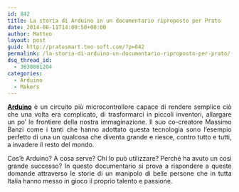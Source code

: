 ```yaml
---
id: 842
title: La storia di Arduino in un documentario riproposto per Prato
date: 2014-08-11T14:09:50+00:00
author: Matteo
layout: post
guid: http://pratosmart.teo-soft.com/?p=842
permalink: /la-storia-di-arduino-un-documentario-riproposto-per-prato/
dsq_thread_id:
  - 3030881204
categories:
  - Arduino
  - Makers
---
```

<p style="text-align: justify;">
  <strong><a style="color: #000000;" href="http://www.arduino.cc/" target="_blank">Arduino</a></strong> è un circuito più microcontrollore capace di rendere semplice ciò che una volta era complicato, di trasformarci in piccoli inventori, allargare un po’ le frontiere della nostra immaginazione. Il suo co-creatore Massimo Banzi come i tanti che hanno adottato questa tecnologia sono l’esempio perfetto di una un qualcosa che diventa grande e riesce, contro tutto e tutti, a invadere il resto del mondo.
</p>

<p style="text-align: justify;">
  Cos’è Arduino? A cosa serve? Chi lo può utilizzare? Perché ha avuto un così grande successo? In questo documentario si prova a rispondere a queste domande attraverso le storie di un manipolo di belle persone che in tutta Italia hanno messo in gioco il proprio talento e passione.
</p>